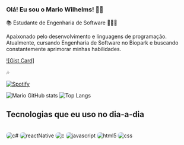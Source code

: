 ### Olá! Eu sou o Mario Wilhelms! 👋🏻

📚 Estudante de Engenharia de Software 👨🏻‍💻

Apaixonado pelo desenvolvimento e linguagens de programação. Atualmente, cursando Engenharia de Software no Biopark e buscando constantemente aprimorar minhas habilidades.

[![Gist Card]](facebool.com.br)

🎶

[![Spotify](https://img.shields.io/badge/Spotify-1ED760?&style=for-the-badge&logo=spotify&logoColor=white)](https://open.spotify.com/playlist/7w3hw9tOVoWKqSTDBDZOFo?si=52e773011a66485c)



![Mario GitHub stats](https://github-readme-stats.vercel.app/api?username=marioguiw&show_icons=true&theme=radical&card_width=400px&line_height=20px)
![Top Langs](https://github-readme-stats.vercel.app/api/top-langs/?username=marioguiw&layout=compact&theme=radical)


## Tecnologias que eu uso no dia-a-dia

<div style="display: inline_block"><br/>
    <img style="border-radius: 7px"  align="center" alt="c#" src="https://img.shields.io/badge/C%23-239120?style=for-the-badge&logo=c-sharp&logoColor=white"/>
    <img style="border-radius: 7px"  align="center" alt="reactNative" src="https://img.shields.io/badge/React_Native-20232A?style=for-the-badge&logo=react&logoColor=61DAFB"/>
    <img style="border-radius: 7px"  align="center" alt="c" src="https://img.shields.io/badge/C-00599C?style=for-the-badge&logo=c&logoColor=white"/>
    <img style="border-radius: 7px"  align="center" alt="javascript" src="https://img.shields.io/badge/JavaScript-323330?style=for-the-badge&logo=javascript&logoColor=F7DF1E"/>
    <img style="border-radius: 7px"  align="center" alt="html5" src="https://img.shields.io/badge/HTML5-E34F26?style=for-the-badge&logo=html5&logoColor=white"/>
    <img style="border-radius: 7px"  align="center" alt="css" src="https://img.shields.io/badge/CSS3-1572B6?style=for-the-badge&logo=css3&logoColor=white"/>

</div><br/>
